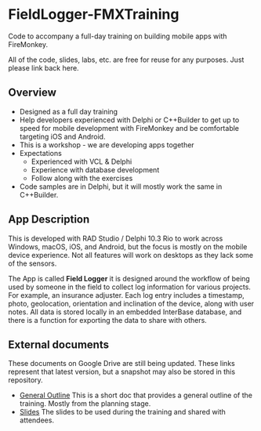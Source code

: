 # FieldLogger-FMXTraining
Code to accompany a full-day training on building mobile apps with FireMonkey. 

All of the code, slides, labs, etc. are free for reuse for any purposes. Just please link back here.

## Overview

* Designed as a full day training
* Help developers experienced with Delphi or C++Builder to get up to speed for mobile development with FireMonkey and be comfortable targeting iOS and Android.
* This is a workshop - we are developing apps together
* Expectations
  * Experienced with VCL & Delphi
  * Experience with database development
  * Follow along with the exercises
* Code samples are in Delphi, but it will mostly work the same in C++Builder.

## App Description

This is developed with RAD Studio / Delphi 10.3 Rio to work across Windows, macOS, iOS, and Android, but the focus is mostly on the mobile device experience. Not all features will work on desktops as they lack some of the sensors.

The App is called **Field Logger** it is designed around the workflow of being used by someone in the field to collect log information for various projects. For example, an insurance adjuster. Each log entry includes a timestamp, photo, geolocation, orientation and inclination of the device, along with user notes. All data is stored locally in an embedded InterBase database, and there is a function for exporting the data to share with others.

## External documents
These documents on Google Drive are still being updated. These links represent that latest version, but a snapshot may also be stored in this repository.
* [General Outline](https://docs.google.com/document/d/16niJk2H78lvHK0esTJyEq2kKWslC6_FJbEeu5M-psOs/edit?usp=sharing) This is a short doc that provides a general outline of the training. Mostly from the planning stage.
* [Slides](https://docs.google.com/presentation/d/1qCcynRuIjRoA1Ej9RCRg4fI9t2hMjPOzENg4vbWS_l0/edit?usp=sharing) The slides to be used during the training and shared with attendees. 
